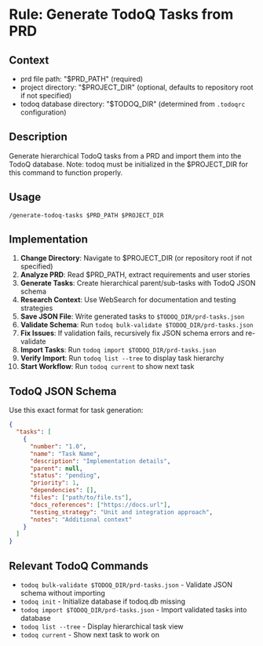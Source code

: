 # Rule: Generate TodoQ Tasks from PRD

## Context

- prd file path: "$PRD_PATH" (required)
- project directory: "$PROJECT_DIR" (optional, defaults to repository root if not specified)
- todoq database directory: "$TODOQ_DIR" (determined from `.todoqrc` configuration)

## Description

Generate hierarchical TodoQ tasks from a PRD and import them into the TodoQ database.  Note: todoq must be initialized in the $PROJECT_DIR for this command to function properly.

## Usage
```
/generate-todoq-tasks $PRD_PATH $PROJECT_DIR
```

## Implementation

1. **Change Directory**: Navigate to $PROJECT_DIR (or repository root if not specified)
2. **Analyze PRD**: Read $PRD_PATH, extract requirements and user stories
3. **Generate Tasks**: Create hierarchical parent/sub-tasks with TodoQ JSON schema
4. **Research Context**: Use WebSearch for documentation and testing strategies
5. **Save JSON File**: Write generated tasks to `$TODOQ_DIR/prd-tasks.json`
6. **Validate Schema**: Run `todoq bulk-validate $TODOQ_DIR/prd-tasks.json`
7. **Fix Issues**: If validation fails, recursively fix JSON schema errors and re-validate
8. **Import Tasks**: Run `todoq import $TODOQ_DIR/prd-tasks.json`
9. **Verify Import**: Run `todoq list --tree` to display task hierarchy
10. **Start Workflow**: Run `todoq current` to show next task

## TodoQ JSON Schema

Use this exact format for task generation:

```json
{
  "tasks": [
    {
      "number": "1.0",
      "name": "Task Name",
      "description": "Implementation details",
      "parent": null,
      "status": "pending",
      "priority": 1,
      "dependencies": [],
      "files": ["path/to/file.ts"],
      "docs_references": ["https://docs.url"],
      "testing_strategy": "Unit and integration approach",
      "notes": "Additional context"
    }
  ]
}
```

## Relevant TodoQ Commands

- `todoq bulk-validate $TODOQ_DIR/prd-tasks.json` - Validate JSON schema without importing
- `todoq init` - Initialize database if todoq.db missing
- `todoq import $TODOQ_DIR/prd-tasks.json` - Import validated tasks into database
- `todoq list --tree` - Display hierarchical task view
- `todoq current` - Show next task to work on